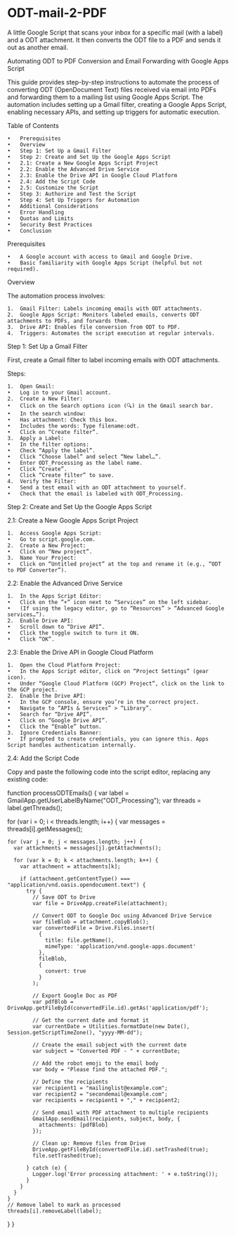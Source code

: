 # ODT-mail-2-PDF
A little Google Script that scans your inbox for a specific mail (with a label) and a ODT attachment. It then converts the ODT file to a PDF and sends it out as another email.



Automating ODT to PDF Conversion and Email Forwarding with Google Apps Script

This guide provides step-by-step instructions to automate the process of converting ODT (OpenDocument Text) files received via email into PDFs and forwarding them to a mailing list using Google Apps Script. The automation includes setting up a Gmail filter, creating a Google Apps Script, enabling necessary APIs, and setting up triggers for automatic execution.

Table of Contents

	•	Prerequisites
	•	Overview
	•	Step 1: Set Up a Gmail Filter
	•	Step 2: Create and Set Up the Google Apps Script
	•	2.1: Create a New Google Apps Script Project
	•	2.2: Enable the Advanced Drive Service
	•	2.3: Enable the Drive API in Google Cloud Platform
	•	2.4: Add the Script Code
	•	2.5: Customize the Script
	•	Step 3: Authorize and Test the Script
	•	Step 4: Set Up Triggers for Automation
	•	Additional Considerations
	•	Error Handling
	•	Quotas and Limits
	•	Security Best Practices
	•	Conclusion

Prerequisites

	•	A Google account with access to Gmail and Google Drive.
	•	Basic familiarity with Google Apps Script (helpful but not required).

Overview

The automation process involves:

	1.	Gmail Filter: Labels incoming emails with ODT attachments.
	2.	Google Apps Script: Monitors labeled emails, converts ODT attachments to PDFs, and forwards them.
	3.	Drive API: Enables file conversion from ODT to PDF.
	4.	Triggers: Automates the script execution at regular intervals.

Step 1: Set Up a Gmail Filter

First, create a Gmail filter to label incoming emails with ODT attachments.

Steps:

	1.	Open Gmail:
	•	Log in to your Gmail account.
	2.	Create a New Filter:
	•	Click on the Search options icon (🔍) in the Gmail search bar.
	•	In the search window:
	•	Has attachment: Check this box.
	•	Includes the words: Type filename:odt.
	•	Click on “Create filter”.
	3.	Apply a Label:
	•	In the filter options:
	•	Check “Apply the label”.
	•	Click “Choose label” and select “New label…”.
	•	Enter ODT_Processing as the label name.
	•	Click “Create”.
	•	Click “Create filter” to save.
	4.	Verify the Filter:
	•	Send a test email with an ODT attachment to yourself.
	•	Check that the email is labeled with ODT_Processing.

Step 2: Create and Set Up the Google Apps Script

2.1: Create a New Google Apps Script Project

	1.	Access Google Apps Script:
	•	Go to script.google.com.
	2.	Create a New Project:
	•	Click on “New project”.
	3.	Name Your Project:
	•	Click on “Untitled project” at the top and rename it (e.g., “ODT to PDF Converter”).

2.2: Enable the Advanced Drive Service

	1.	In the Apps Script Editor:
	•	Click on the ”+” icon next to “Services” on the left sidebar.
	•	(If using the legacy editor, go to “Resources” > “Advanced Google services…”).
	2.	Enable Drive API:
	•	Scroll down to “Drive API”.
	•	Click the toggle switch to turn it ON.
	•	Click “OK”.

2.3: Enable the Drive API in Google Cloud Platform

	1.	Open the Cloud Platform Project:
	•	In the Apps Script editor, click on “Project Settings” (gear icon).
	•	Under “Google Cloud Platform (GCP) Project”, click on the link to the GCP project.
	2.	Enable the Drive API:
	•	In the GCP console, ensure you’re in the correct project.
	•	Navigate to “APIs & Services” > “Library”.
	•	Search for “Drive API”.
	•	Click on “Google Drive API”.
	•	Click the “Enable” button.
	3.	Ignore Credentials Banner:
	•	If prompted to create credentials, you can ignore this. Apps Script handles authentication internally.

2.4: Add the Script Code

Copy and paste the following code into the script editor, replacing any existing code:

function processODTEmails() {
  var label = GmailApp.getUserLabelByName("ODT_Processing");
  var threads = label.getThreads();

  for (var i = 0; i < threads.length; i++) {
    var messages = threads[i].getMessages();

    for (var j = 0; j < messages.length; j++) {
      var attachments = messages[j].getAttachments();

      for (var k = 0; k < attachments.length; k++) {
        var attachment = attachments[k];

        if (attachment.getContentType() === "application/vnd.oasis.opendocument.text") {
          try {
            // Save ODT to Drive
            var file = DriveApp.createFile(attachment);

            // Convert ODT to Google Doc using Advanced Drive Service
            var fileBlob = attachment.copyBlob();
            var convertedFile = Drive.Files.insert(
              {
                title: file.getName(),
                mimeType: 'application/vnd.google-apps.document'
              },
              fileBlob,
              {
                convert: true
              }
            );

            // Export Google Doc as PDF
            var pdfBlob = DriveApp.getFileById(convertedFile.id).getAs('application/pdf');

            // Get the current date and format it
            var currentDate = Utilities.formatDate(new Date(), Session.getScriptTimeZone(), "yyyy-MM-dd");

            // Create the email subject with the current date
            var subject = "Converted PDF - " + currentDate;

            // Add the robot emoji to the email body
            var body = "Please find the attached PDF.";

            // Define the recipients
            var recipient1 = "mailinglist@example.com";
            var recipient2 = "secondemail@example.com";
            var recipients = recipient1 + "," + recipient2;

            // Send email with PDF attachment to multiple recipients
            GmailApp.sendEmail(recipients, subject, body, {
              attachments: [pdfBlob]
            });

            // Clean up: Remove files from Drive
            DriveApp.getFileById(convertedFile.id).setTrashed(true);
            file.setTrashed(true);

          } catch (e) {
            Logger.log('Error processing attachment: ' + e.toString());
          }
        }
      }
    }
    // Remove label to mark as processed
    threads[i].removeLabel(label);
  }
}
